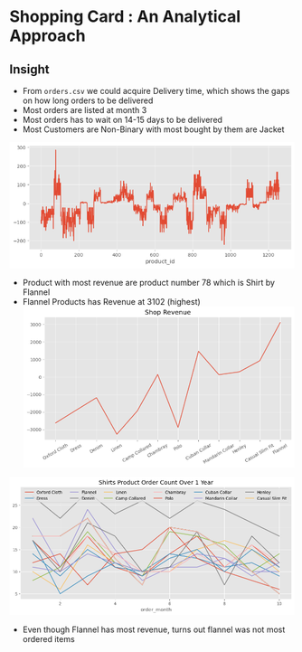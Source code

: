# Shopping Card : An Analytical Approach


## Insight


- From `orders.csv` we could acquire Delivery time, which shows the gaps on how long orders to be delivered
- Most orders are listed at month 3
- Most orders has to wait on 14-15 days to be delivered
- Most Customers are Non-Binary with most bought by them are Jacket

![Revenues](image.png)
- Product with most revenue are product number 78 which is Shirt by Flannel
- Flannel Products has Revenue at 3102 (highest)
![Shop Revenue](image-1.png)

![Shirts Order Count over 1 year](image-2.png)
- Even though Flannel has most revenue, turns out flannel was not most ordered items
